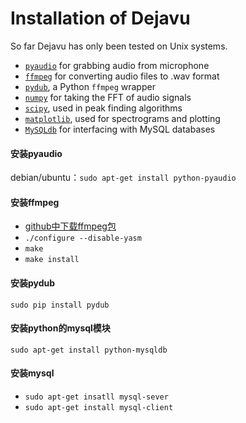 # Installation of Dejavu

So far Dejavu has only been tested on Unix systems.

* [`pyaudio`](http://people.csail.mit.edu/hubert/pyaudio/) for grabbing audio from microphone
* [`ffmpeg`](https://github.com/FFmpeg/FFmpeg) for converting audio files to .wav format
* [`pydub`](http://pydub.com/), a Python `ffmpeg` wrapper
* [`numpy`](http://www.numpy.org/) for taking the FFT of audio signals
* [`scipy`](http://www.scipy.org/), used in peak finding algorithms
* [`matplotlib`](http://matplotlib.org/), used for spectrograms and plotting
* [`MySQLdb`](http://mysql-python.sourceforge.net/MySQLdb.html) for interfacing with MySQL databases

#### 安装pyaudio
debian/ubuntu：`sudo apt-get install python-pyaudio`
#### 安装ffmpeg
- [github中下载ffmpeg包](https://github.com/FFmpeg/FFmpeg)
- `./configure --disable-yasm`
- `make`
- `make install`

#### 安装pydub
`sudo pip install pydub`

#### 安装python的mysql模块
`sudo apt-get install python-mysqldb`

#### 安装mysql
- `sudo apt-get insatll mysql-sever`
- `sudo apt-get install mysql-client`
